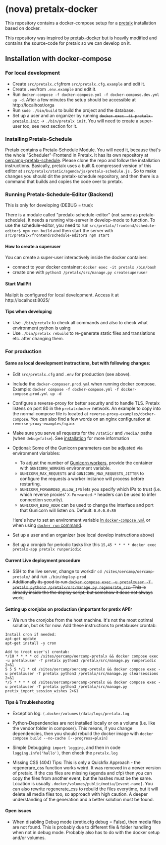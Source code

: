 # (nova) pretalx-docker

This repository contains a docker-compose setup for a [pretalx](https://github.com/pretalx/pretalx) installation based on docker.

This repository was inspired by [pretalx-docker](https://github.com/pretalx/pretalx-docker) but is heavily modified and
contains the source-code for pretalx so we can develop on it.

## Installation with docker-compose

### For local development

* Create ``src/pretalx.cfg``from ``src/pretalx.cfg.example`` and edit it.
* Create ``.env``from ``.env.example`` and edit it.
* Run ``docker-compose -f docker-compose.yml -f docker-compose.dev.yml up -d``. After a few minutes the setup should be accessible at http://localhost/orga
* Run ``sudo ./bin/build`` to build the project and the database.
* Set up a user and an organizer by running ~~``docker exec -ti pretalx pretalx init``~~ -> ``./bin/pretalx init``. You will need to create a super-user too, see next section for it.

### Installing Pretalx-Schedule

Pretalx contains a Pretalx-Schedule Module. You will need it, because that's the whole "Scheduler"-Frontend in Pretalx.
It has its own repository at [oercamp-pretalx-schedule](https://github.com/novagmbh/oercamp-pretalx-schedule).
Please clone the repo and follow the installation instructions.
Basically, pretalx uses a built & compressed version of this editor at ``src/pretalx/static/agenda/js/pretalx-schedule.js`` . So to make changes
you should dit the pretalx-schedule repository, and then there is a command that builds and copies the code over to pretalx.

### Running Pretalx-Schedule-Editor (Backend)

This is only for developing (DEBUG = true):

There is a module called "predalx-schedule-editor" (not same as pretalx-schedule). It needs a running vite-server in develop-mode to function.
To use the schedule-editor, you need to run ``src/pretalx/frontend/schedule-editor$ npm run build`` and then start the server with ``src/pretalx/frontend/schedule-editor$ npm start``


#### How to create a superuser

You can create a super-user interactively inside the docker container:
* connect to your docker container: ``docker exec -it pretalx /bin/bash``
* create one with ``python3 /pretalx/src/manage.py createsuperuser``

#### Start MailPit

Mailpit is configured for local development. Access it at http://localhost:8025/


#### Tips when developing

* Use ``./bin/pretalx`` to check all commands and also to check what environment python is using
* Use ``./bin/pretalx rebuild`` to re-generate static files and translations etc. after changing them.

### For production

#### Same as local development instructions, but with following changes:

* Edit ``src/pretalx.cfg`` and ``.env`` for production (see above).
* Include the ``docker-composer.prod.yml`` when running docker compose.
  Example: ``docker compose -f docker-compose.yml -f docker-compose.prod.yml up -d``


* Configure a reverse-proxy for better security and to handle TLS. Pretalx listens on port 80 in the ``pretalxdocker``
  network. An example to copy into the normal compose file is located at ``reverse-proxy-examples/docker-compose``.
  You can also find a few words on an nginx configuration at ``reverse-proxy-examples/nginx``

* Make sure you serve all requests for the `/static/` and `/media/` paths (when `debug=false`). See [installation](https://docs.pretalx.org/administrator/installation/#step-7-ssl) for more information

* Optional: Some of the Gunicorn parameters can be adjusted via environment viariables:
  * To adjust the number of [Gunicorn workers](https://docs.gunicorn.org/en/stable/settings.html#workers), provide
  the container with `GUNICORN_WORKERS` environment variable.
  * `GUNICORN_MAX_REQUESTS` and `GUNICORN_MAX_REQUESTS_JITTER` to configure the requests a worker instance will process before restarting.
  * `GUNICORN_FORWARDED_ALLOW_IPS` lets you specify which IPs to trust (i.e. which reverse proxies' `X-Forwarded-*` headers can be used to infer connection security).
  * `GUNICORN_BIND_ADDR` can be used to change the interface and port that Gunicorn will listen on. Default: `0.0.0.0:80`

  Here's how to set an environment variable [in
  `docker-compose.yml`](https://docs.docker.com/compose/environment-variables/set-environment-variables/)
  or when using [`docker run` command](https://docs.docker.com/engine/reference/run/#env-environment-variables).
* Set up a user and an organizer (see local develop instructions above)
* Set up a cronjob for periodic tasks like this ``15,45 * * * * docker exec pretalx-app pretalx runperiodic``

#### Current Live deployment procedure

* SSH to the live server, change to workdir ``cd /sites/oercamp/oercamp-pretalx/`` and run ``./bin/deploy-prod``
* ~~Additionally its good to run ``docker compose exec -u pretalxuser -T pretalx python3 /pretalx/src/manage.py regenerate_css``. This is already inside the the deploy script, but somehow it does not always work.~~


#### Setting up cronjobs on production (important for pretix API):

* We run the cronjobs from the host machine. It's not the most optimal solution, but ok for now. Add these instructions to pretalxuser crontab:

```
Install cron if needed:
apt-get update
apt-get install -y cron

Add to (root user's) crontab:
*/10 * * * * cd /sites/oercamp/oercamp-pretalx && docker compose exec -u pretalxuser -T pretalx python3 /pretalx/src/manage.py runperiodic 2>&1
5 5 5 */1 * cd /sites/oercamp/oercamp-pretalx && docker compose exec -u pretalxuser -T pretalx python3 /pretalx/src/manage.py clearsessions 2>&1
*/5 * * * * cd /sites/oercamp/oercamp-pretalx && docker compose exec -u pretalxuser -T pretalx python3 /pretalx/src/manage.py pretix_import_session_wishes 2>&1
```

#### Tips & Troubleshooting

* Exception log: ``(.docker/volumes)/data/logs/pretalx.log``


* Python-Dependencies are not installed locally or on a volume (i.e. like the vendor folder in composer). This means, if you change dependencies, then you should rebuild the docker image with ``docker compose build --no-cache [--progress=plain]``


* Simple Debugging: ``import logging``, and then in code ``logging.info('hallo')``, then check the ``pretalx.log``


* Missing CSS (404) Tips: This is only a Quickfix Approach - the regenerare_css function works weird. It was removed in a newer version of pretalx. If the css files are missing (agenda and cfp) then you can copy
the files from another event, but the hashes must be the same. Location is usually ``.docker/volumes/public/media/[event-name]``.
You can also rewrite regenerate_css to rebuild the files everytime, but it will delete all media files too,
so approach with high caution. A deeper understanding of the generation and a better solution must be found.


#### Open issues

* When disabling Debug mode (pretix.cfg debug = False), then media files are not found. This is probably due to different
file & folder handling when not in debug mode. Probably also has to do with the docker setup and/or volumes.
